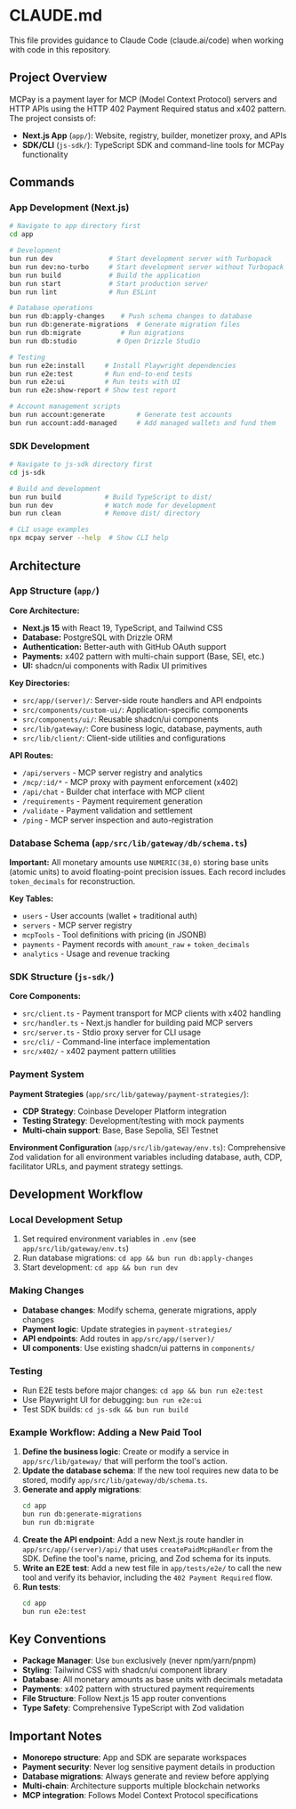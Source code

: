 # CLAUDE.md

This file provides guidance to Claude Code (claude.ai/code) when working with code in this repository.

## Project Overview

MCPay is a payment layer for MCP (Model Context Protocol) servers and HTTP APIs using the HTTP 402 Payment Required status and x402 pattern. The project consists of:

- **Next.js App** (`app/`): Website, registry, builder, monetizer proxy, and APIs
- **SDK/CLI** (`js-sdk/`): TypeScript SDK and command-line tools for MCPay functionality

## Commands

### App Development (Next.js)
```bash
# Navigate to app directory first
cd app

# Development
bun run dev              # Start development server with Turbopack
bun run dev:no-turbo     # Start development server without Turbopack
bun run build            # Build the application
bun run start            # Start production server
bun run lint             # Run ESLint

# Database operations  
bun run db:apply-changes    # Push schema changes to database
bun run db:generate-migrations  # Generate migration files
bun run db:migrate          # Run migrations
bun run db:studio          # Open Drizzle Studio

# Testing
bun run e2e:install     # Install Playwright dependencies
bun run e2e:test        # Run end-to-end tests
bun run e2e:ui          # Run tests with UI
bun run e2e:show-report # Show test report

# Account management scripts
bun run account:generate        # Generate test accounts
bun run account:add-managed     # Add managed wallets and fund them
```

### SDK Development
```bash
# Navigate to js-sdk directory first
cd js-sdk

# Build and development
bun run build           # Build TypeScript to dist/
bun run dev             # Watch mode for development
bun run clean           # Remove dist/ directory

# CLI usage examples
npx mcpay server --help  # Show CLI help
```

## Architecture

### App Structure (`app/`)

**Core Architecture:**
- **Next.js 15** with React 19, TypeScript, and Tailwind CSS
- **Database:** PostgreSQL with Drizzle ORM
- **Authentication:** Better-auth with GitHub OAuth support
- **Payments:** x402 pattern with multi-chain support (Base, SEI, etc.)
- **UI:** shadcn/ui components with Radix UI primitives

**Key Directories:**
- `src/app/(server)/`: Server-side route handlers and API endpoints
- `src/components/custom-ui/`: Application-specific components
- `src/components/ui/`: Reusable shadcn/ui components  
- `src/lib/gateway/`: Core business logic, database, payments, auth
- `src/lib/client/`: Client-side utilities and configurations

**API Routes:**
- `/api/servers` - MCP server registry and analytics
- `/mcp/:id/*` - MCP proxy with payment enforcement (x402)
- `/api/chat` - Builder chat interface with MCP client
- `/requirements` - Payment requirement generation
- `/validate` - Payment validation and settlement
- `/ping` - MCP server inspection and auto-registration

### Database Schema (`app/src/lib/gateway/db/schema.ts`)

**Important:** All monetary amounts use `NUMERIC(38,0)` storing base units (atomic units) to avoid floating-point precision issues. Each record includes `token_decimals` for reconstruction.

**Key Tables:**
- `users` - User accounts (wallet + traditional auth)
- `servers` - MCP server registry  
- `mcpTools` - Tool definitions with pricing (in JSONB)
- `payments` - Payment records with `amount_raw` + `token_decimals`
- `analytics` - Usage and revenue tracking

### SDK Structure (`js-sdk/`)

**Core Components:**
- `src/client.ts` - Payment transport for MCP clients with x402 handling
- `src/handler.ts` - Next.js handler for building paid MCP servers
- `src/server.ts` - Stdio proxy server for CLI usage
- `src/cli/` - Command-line interface implementation
- `src/x402/` - x402 payment pattern utilities

### Payment System

**Payment Strategies** (`app/src/lib/gateway/payment-strategies/`):
- **CDP Strategy**: Coinbase Developer Platform integration
- **Testing Strategy**: Development/testing with mock payments
- **Multi-chain support**: Base, Base Sepolia, SEI Testnet

**Environment Configuration** (`app/src/lib/gateway/env.ts`):
Comprehensive Zod validation for all environment variables including database, auth, CDP, facilitator URLs, and payment strategy settings.

## Development Workflow

### Local Development Setup
1. Set required environment variables in `.env` (see `app/src/lib/gateway/env.ts`)
2. Run database migrations: `cd app && bun run db:apply-changes` 
3. Start development: `cd app && bun run dev`

### Making Changes
- **Database changes**: Modify schema, generate migrations, apply changes
- **Payment logic**: Update strategies in `payment-strategies/`  
- **API endpoints**: Add routes in `app/src/app/(server)/`
- **UI components**: Use existing shadcn/ui patterns in `components/`

### Testing
- Run E2E tests before major changes: `cd app && bun run e2e:test`
- Use Playwright UI for debugging: `bun run e2e:ui`
- Test SDK builds: `cd js-sdk && bun run build`

### Example Workflow: Adding a New Paid Tool

1.  **Define the business logic**: Create or modify a service in `app/src/lib/gateway/` that will perform the tool's action.
2.  **Update the database schema**: If the new tool requires new data to be stored, modify `app/src/lib/gateway/db/schema.ts`.
3.  **Generate and apply migrations**:
    ```bash
    cd app
    bun run db:generate-migrations
    bun run db:migrate
    ```
4.  **Create the API endpoint**: Add a new Next.js route handler in `app/src/app/(server)/api/` that uses `createPaidMcpHandler` from the SDK. Define the tool's name, pricing, and Zod schema for its inputs.
5.  **Write an E2E test**: Add a new test file in `app/tests/e2e/` to call the new tool and verify its behavior, including the `402 Payment Required` flow.
6.  **Run tests**:
    ```bash
    cd app
    bun run e2e:test
    ```

## Key Conventions

- **Package Manager**: Use `bun` exclusively (never npm/yarn/pnpm)
- **Styling**: Tailwind CSS with shadcn/ui component library
- **Database**: All monetary amounts as base units with decimals metadata
- **Payments**: x402 pattern with structured payment requirements  
- **File Structure**: Follow Next.js 15 app router conventions
- **Type Safety**: Comprehensive TypeScript with Zod validation

## Important Notes

- **Monorepo structure**: App and SDK are separate workspaces
- **Payment security**: Never log sensitive payment details in production
- **Database migrations**: Always generate and review before applying
- **Multi-chain**: Architecture supports multiple blockchain networks
- **MCP integration**: Follows Model Context Protocol specifications
